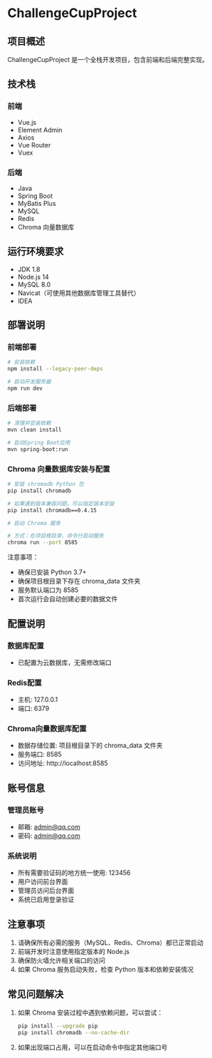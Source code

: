 # ChallengeCupProject

## 项目概述
ChallengeCupProject 是一个全栈开发项目，包含前端和后端完整实现。

## 技术栈

### 前端
- Vue.js
- Element Admin
- Axios
- Vue Router
- Vuex

### 后端
- Java
- Spring Boot
- MyBatis Plus
- MySQL
- Redis
- Chroma 向量数据库

## 运行环境要求
- JDK 1.8
- Node.js 14
- MySQL 8.0
- Navicat（可使用其他数据库管理工具替代）
- IDEA

## 部署说明

### 前端部署
```bash
# 安装依赖
npm install --legacy-peer-deps

# 启动开发服务器
npm run dev
```

### 后端部署
```bash
# 清理并安装依赖
mvn clean install

# 启动Spring Boot应用
mvn spring-boot:run
```

### Chroma 向量数据库安装与配置
```bash
# 安装 chromadb Python 包
pip install chromadb

# 如果遇到版本兼容问题，可以指定版本安装
pip install chromadb==0.4.15

# 启动 Chroma 服务

# 方式：在项目根目录，命令行启动服务
chroma run --port 8585
```

注意事项：
- 确保已安装 Python 3.7+
- 确保项目根目录下存在 chroma_data 文件夹
- 服务默认端口为 8585
- 首次运行会自动创建必要的数据文件

## 配置说明

### 数据库配置
- 已配置为云数据库，无需修改端口

### Redis配置
- 主机: 127.0.0.1
- 端口: 6379

### Chroma向量数据库配置
- 数据存储位置: 项目根目录下的 chroma_data 文件夹
- 服务端口: 8585
- 访问地址: http://localhost:8585

## 账号信息

### 管理员账号
- 邮箱: admin@qq.com
- 密码: admin@qq.com

### 系统说明
- 所有需要验证码的地方统一使用: 123456
- 用户访问前台界面
- 管理员访问后台界面
- 系统已启用登录验证

## 注意事项
1. 请确保所有必需的服务（MySQL、Redis、Chroma）都已正常启动
2. 前端开发时注意使用指定版本的 Node.js
3. 确保防火墙允许相关端口的访问
4. 如果 Chroma 服务启动失败，检查 Python 版本和依赖安装情况

## 常见问题解决
1. 如果 Chroma 安装过程中遇到依赖问题，可以尝试：
   ```bash
   pip install --upgrade pip
   pip install chromadb --no-cache-dir
   ```
2. 如果出现端口占用，可以在启动命令中指定其他端口号